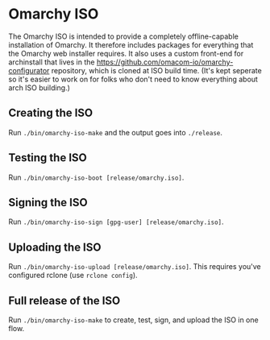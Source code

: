 # Omarchy ISO

The Omarchy ISO is intended to provide a completely offline-capable installation of Omarchy. It therefore includes packages for everything that the Omarchy web installer requires. It also uses a custom front-end for archinstall that lives in the https://github.com/omacom-io/omarchy-configurator repository, which is cloned at ISO build time. (It's kept seperate so it's easier to work on for folks who don't need to know everything about arch ISO building.)

## Creating the ISO

Run `./bin/omarchy-iso-make` and the output goes into `./release`.

## Testing the ISO

Run `./bin/omarchy-iso-boot [release/omarchy.iso]`.

## Signing the ISO

Run `./bin/omarchy-iso-sign [gpg-user] [release/omarchy.iso]`.

## Uploading the ISO

Run `./bin/omarchy-iso-upload [release/omarchy.iso]`. This requires you've configured rclone (use `rclone config`).

## Full release of the ISO

Run `./bin/omarchy-iso-make` to create, test, sign, and upload the ISO in one flow.
